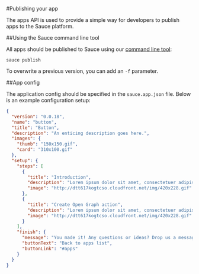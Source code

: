 #Publishing your app

The apps API is used to provide a simple way for developers to publish apps to the Sauce platform.


##Using the Sauce command line tool

All apps should be published to Sauce using our [command line tool](https://github.com/sauce/cli):

```
sauce publish
```

To overwrite a previous version, you can add an `-f` parameter.


##App config

The application config should be specified in the `sauce.app.json` file. Below is an example configuration setup:

```json
{
  "version": "0.0.18",
  "name": "button",
  "title": "Button",
  "description": "An enticing description goes here.",
  "images": {
    "thumb": "150x150.gif",
    "card": "310x100.gif"
  },
  "setup": {
    "steps": [
      {
        "title": "Introduction",
        "description": "Lorem ipsum dolor sit amet, consectetuer adipiscing elit, sed diam nonummy nibh euismod tincidunt ut laoreet dolore magna aliquam erat volutpat.",
        "image": "http://dtt617kogtcso.cloudfront.net/img/420x228.gif"
      },
      {
        "title": "Create Open Graph action",
        "description": "Lorem ipsum dolor sit amet, consectetuer adipiscing elit, sed diam nonummy nibh euismod tincidunt ut laoreet dolore magna aliquam erat volutpat.",
        "image": "http://dtt617kogtcso.cloudfront.net/img/420x228.gif"
      }
    ],
    "finish": {
      "message": "You made it! Any questions or ideas? Drop us a message on live chat below.",
      "buttonText": "Back to apps list",
      "buttonLink": "#apps"
    }
  }
}
```